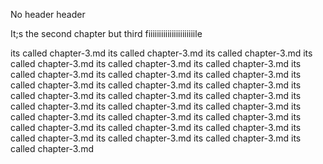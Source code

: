 No header header

It;s the second chapter but third fiiiiiiiiiiiiiiiiiiiiiile

its called chapter-3.md 
its called chapter-3.md 
its called chapter-3.md 
its called chapter-3.md 
its called chapter-3.md 
its called chapter-3.md 
its called chapter-3.md 
its called chapter-3.md 
its called chapter-3.md 
its called chapter-3.md 
its called chapter-3.md 
its called chapter-3.md 
its called chapter-3.md 
its called chapter-3.md 
its called chapter-3.md 
its called chapter-3.md 
its called chapter-3.md 
its called chapter-3.md 
its called chapter-3.md 
its called chapter-3.md 
its called chapter-3.md 
its called chapter-3.md 
its called chapter-3.md 
its called chapter-3.md 
its called chapter-3.md 
its called chapter-3.md 
its called chapter-3.md 
its called chapter-3.md 